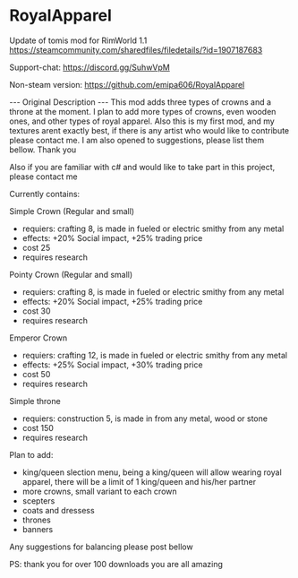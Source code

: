 # RoyalApparel

Update of tomis mod for RimWorld 1.1
https://steamcommunity.com/sharedfiles/filedetails/?id=1907187683

Support-chat:
https://discord.gg/SuhwVpM

Non-steam version:
https://github.com/emipa606/RoyalApparel
	
--- Original Description ---
This mod adds three types of crowns and a throne at the moment. I plan to add more types of crowns, even wooden ones, and other types of royal apparel. Also this is my first mod, and my textures arent exactly best, if there is any artist who would like to contribute please contact me. I am also opened to suggestions, please list them bellow. Thank you 

Also if you are familiar with c# and would like to take part in this project, please contact me

Currently contains:

Simple Crown (Regular and small)
- requiers: crafting 8, is made in fueled or electric smithy from any metal
- effects: +20% Social impact, +25% trading price
- cost 25
- requires research

Pointy Crown (Regular and small)
- requiers: crafting 8, is made in fueled or electric smithy from any metal
- effects: +20% Social impact, +25% trading price
- cost 30
- requires research

Emperor Crown
- requiers: crafting 12, is made in fueled or electric smithy from any metal
- effects: +25% Social impact, +30% trading price
- cost 50
- requires research

Simple throne
- requiers: construction 5, is made in from any metal, wood or stone
- cost 150
- requires research


Plan to add:

- king/queen slection menu, being a king/queen will allow wearing royal apparel, there will be a limit of 1 king/queen and his/her partner
- more crowns, small variant to each crown
- scepters
- coats and dressess
- thrones
- banners

Any suggestions for balancing please post bellow

PS: thank you for over 100 downloads you are all amazing 
